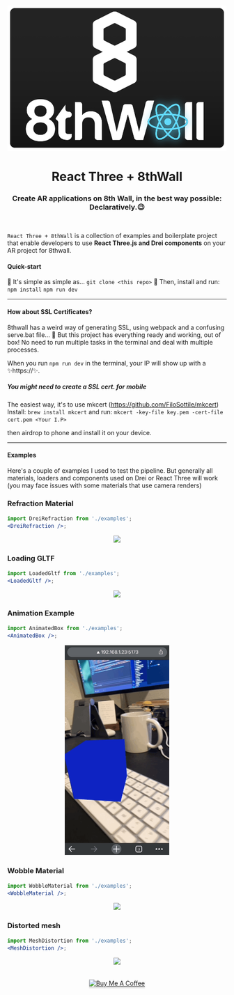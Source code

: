 <p align="center">
  <img src="doc-images/logo.png" width="540" />
</p>
<h1 align="center">React Three + 8thWall</h1>
<h3 align="center">Create AR applications on 8th Wall, in the best way possible: Declaratively.😉</h3>

<br>

`React Three + 8thWall` is a collection of examples and boilerplate project that enable developers to use <b>React Three.js and Drei components</b> on your AR project for 8thwall.

#### Quick-start

🤩 It's simple as simple as...
`git clone <this repo>`
🚀 Then, install and run:
`npm install`
`npm run dev`

---

#### How about SSL Certificates?

8thwall has a weird way of generating SSL, using webpack and a confusing serve.bat file... 🤢
But this project has everything ready and working, out of box! No need to run multiple tasks in the terminal and deal with multiple processes.

When you run `npm run dev` in the terminal, your IP will show up with a ✨https://✨.

##### You might need to create a SSL cert. for mobile

The easiest way, it's to use mkcert (<https://github.com/FiloSottile/mkcert>)
Install:
`brew install mkcert`
and run:
`mkcert -key-file key.pem -cert-file cert.pem <Your I.P>`

then airdrop to phone and install it on your device.

---

#### Examples

Here's a couple of examples I used to test the pipeline. But generally all materials, loaders and components used on Drei or React Three will work (you may face issues with some materials that use camera renders)

### Refraction Material

```jsx
import DreiRefraction from './examples';
<DreiRefraction />;
```

<p align="center">
  <img src="doc-images/refraction.gif" width="240" />
</p>

### Loading GLTF

```jsx
import LoadedGltf from './examples';
<LoadedGltf />;
```

<p align="center">
  <img src="doc-images/gltf.gif" width="240" />
</p>

### Animation Example

```jsx
import AnimatedBox from './examples';
<AnimatedBox />;
```

<p align="center">
  <img src="doc-images/animation.gif" width="240" />
</p>

### Wobble Material

```jsx
import WobbleMaterial from './examples';
<WobbleMaterial />;
```

<p align="center">
  <img src="doc-images/wooble.gif" width="240" />
</p>

### Distorted mesh

```jsx
import MeshDistortion from './examples';
<MeshDistortion />;
```

<p align="center">
  <img src="doc-images/distorted.gif" width="240" />
</p>

<p align="center">
<br/>
<a href="https://www.buymeacoffee.com/vettorazi" target="_blank"><img src="https://www.buymeacoffee.com/assets/img/custom_images/orange_img.png" alt="Buy Me A Coffee" style="height: 41px !important;width: 174px !important;box-shadow: 0px 3px 2px 0px rgba(190, 190, 190, 0.5) !important;-webkit-box-shadow: 0px 3px 2px 0px rgba(190, 190, 190, 0.5) !important;" ></a>
</p>
